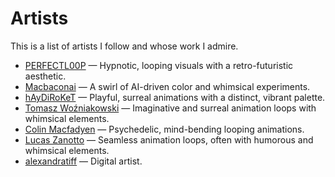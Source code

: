 # Artists

This is a list of artists I follow and whose work I admire.

- [PERFECTL00P](https://giphy.com/PERFECTL00P) — Hypnotic, looping visuals with a retro-futuristic aesthetic.
- [Macbaconai](https://x.com/Macbaconai) — A swirl of AI-driven color and whimsical experiments.
- [hAyDiRoKeT](https://giphy.com/haydiroket) — Playful, surreal animations with a distinct, vibrant palette.
- [Tomasz Woźniakowski](https://womasz.org/) — Imaginative and surreal animation loops with whimsical elements.
- [Colin Macfadyen](https://colinmacfadyen.info/) — Psychedelic, mind-bending looping animations.
- [Lucas Zanotto](https://lucaszanotto.com/) — Seamless animation loops, often with humorous and whimsical elements.
- [alexandratiff](https://x.com/alexandratiff) — Digital artist.